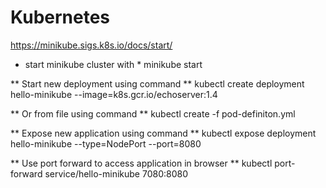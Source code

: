 # Kubernetes

https://minikube.sigs.k8s.io/docs/start/

* start minikube cluster with *
minikube start

** Start new deployment using command **
kubectl create deployment hello-minikube --image=k8s.gcr.io/echoserver:1.4

** Or from file using command **
kubectl create -f pod-definiton.yml

** Expose new application using command **
kubectl expose deployment hello-minikube --type=NodePort --port=8080

** Use port forward to access application in browser **
kubectl port-forward service/hello-minikube 7080:8080
